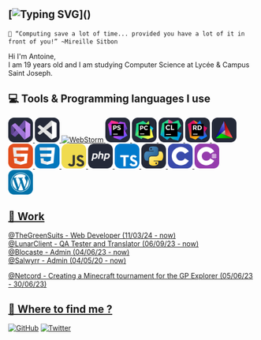 [![Typing SVG](https://readme-typing-svg.demolab.com?font=Fira+Code&duration=2000&pause=1000&random=false&width=435&lines=%F0%9F%91%8B+Hi+!+;%F0%9F%92%BB+I'm+Antoine+!)]()
---
```
🔖 “Computing save a lot of time... provided you have a lot of it in front of you!” ~Mireille Sitbon
```

  Hi I'm Antoine,<br>
  I am 19 years old and I am studying Computer Science at Lycée & Campus Saint Joseph.<br>
  

## 💻 Tools & Programming languages I use 
<a href="#" target="_blank">
<img alt="VisualStudio" width="50px" src="https://github.com/tandpfun/skill-icons/blob/main/icons/VisualStudio-Dark.svg" />
<img alt="VSCode" width="50px" src="https://github.com/tandpfun/skill-icons/blob/main/icons/VSCode-Dark.svg" />
<img alt="WebStorm" width="50px" src="https://raw.githubusercontent.com/tandpfun/skill-icons/65dea6c4eaca7da319e552c09f4cf5a9a8dab2c8/icons/WebStorm-Dark.svg" />
<img alt="PhpStorm" width="50px" src="https://raw.githubusercontent.com/tandpfun/skill-icons/65dea6c4eaca7da319e552c09f4cf5a9a8dab2c8/icons/PhpStorm-Dark.svg" />
  
<img alt="PyCharm" width="50px" src="https://github.com/tandpfun/skill-icons/blob/main/icons/PyCharm-Dark.svg" />
<img alt="Clion" width="50px" src="https://raw.githubusercontent.com/tandpfun/skill-icons/65dea6c4eaca7da319e552c09f4cf5a9a8dab2c8/icons/CLion-Dark.svg" />
<img alt="Rider" width="50px" src="https://raw.githubusercontent.com/tandpfun/skill-icons/65dea6c4eaca7da319e552c09f4cf5a9a8dab2c8/icons/Rider-Dark.svg" />
<img alt="CMake" width="50px" src="https://github.com/tandpfun/skill-icons/blob/main/icons/CMake-Dark.svg" />
<br>
<img alt="HTML5" width="50px" src="https://github.com/tandpfun/skill-icons/blob/main/icons/HTML.svg" />
<img alt="Css" width="50px" src="https://github.com/tandpfun/skill-icons/blob/main/icons/CSS.svg" />
<img alt="JavaScript" width="50px" src="https://github.com/tandpfun/skill-icons/blob/main/icons/JavaScript.svg" />
<img alt="php" width="50px" src="https://github.com/tandpfun/skill-icons/blob/main/icons/PHP-Dark.svg" />
<img alt="TypeScript" width="50px" src="https://github.com/tandpfun/skill-icons/blob/main/icons/TypeScript.svg" />
<img alt="Python" width="50px" src="https://github.com/tandpfun/skill-icons/blob/main/icons/Python-Dark.svg" />
<img alt="c" width="50px" src="https://github.com/tandpfun/skill-icons/blob/main/icons/C.svg" />
<img alt="csharp" width="50px" src="https://github.com/tandpfun/skill-icons/blob/main/icons/CS.svg" />
<br>
<img alt="Wordpress" width="50px" src="https://github.com/tandpfun/skill-icons/blob/main/icons/Wordpress.svg" />



## 💼 Work
  
@TheGreenSuits - Web Developer (11/03/24 - now)<br>
@LunarClient - QA Tester and Translator (06/09/23 - now)<br>
@Blocaste - Admin (04/06/23 - now)<br>
@Salwyrr - Admin (04/05/20 - now)<br>

@Netcord - Creating a Minecraft tournament for the GP Explorer (05/06/23 - 30/06/23) 

## 🤔 Where to find me ?

<a href="https://github.com/Charpentemars"><img alt="GitHub" src="https://img.shields.io/badge/github-%23121011.svg?style=for-the-badge&logo=github&logoColor=white"></a>
<a href="https://twitter.com/Charpentemars"><img alt="Twitter" src="https://img.shields.io/badge/Twitter-%231DA1F2.svg?style=for-the-badge&logo=Twitter&logoColor=white"></a>
